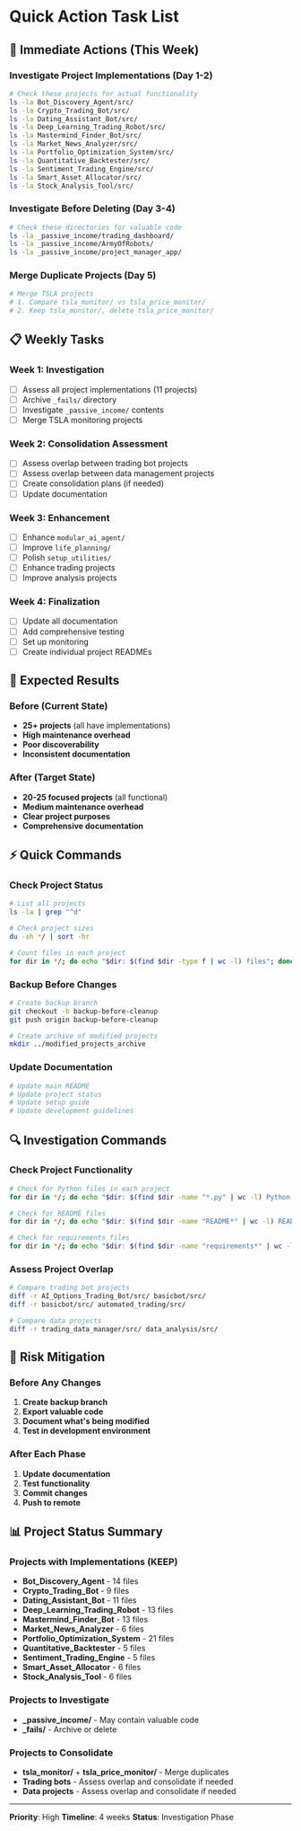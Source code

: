 # Quick Action Task List

## 🚨 Immediate Actions (This Week)

### Investigate Project Implementations (Day 1-2)
```bash
# Check these projects for actual functionality
ls -la Bot_Discovery_Agent/src/
ls -la Crypto_Trading_Bot/src/
ls -la Dating_Assistant_Bot/src/
ls -la Deep_Learning_Trading_Robot/src/
ls -la Mastermind_Finder_Bot/src/
ls -la Market_News_Analyzer/src/
ls -la Portfolio_Optimization_System/src/
ls -la Quantitative_Backtester/src/
ls -la Sentiment_Trading_Engine/src/
ls -la Smart_Asset_Allocator/src/
ls -la Stock_Analysis_Tool/src/
```

### Investigate Before Deleting (Day 3-4)
```bash
# Check these directories for valuable code
ls -la _passive_income/trading_dashboard/
ls -la _passive_income/ArmyOfRobots/
ls -la _passive_income/project_manager_app/
```

### Merge Duplicate Projects (Day 5)
```bash
# Merge TSLA projects
# 1. Compare tsla_monitor/ vs tsla_price_monitor/
# 2. Keep tsla_monitor/, delete tsla_price_monitor/
```

## 📋 Weekly Tasks

### Week 1: Investigation
- [ ] Assess all project implementations (11 projects)
- [ ] Archive `_fails/` directory
- [ ] Investigate `_passive_income/` contents
- [ ] Merge TSLA monitoring projects

### Week 2: Consolidation Assessment
- [ ] Assess overlap between trading bot projects
- [ ] Assess overlap between data management projects
- [ ] Create consolidation plans (if needed)
- [ ] Update documentation

### Week 3: Enhancement
- [ ] Enhance `modular_ai_agent/`
- [ ] Improve `life_planning/`
- [ ] Polish `setup_utilities/`
- [ ] Enhance trading projects
- [ ] Improve analysis projects

### Week 4: Finalization
- [ ] Update all documentation
- [ ] Add comprehensive testing
- [ ] Set up monitoring
- [ ] Create individual project READMEs

## 🎯 Expected Results

### Before (Current State)
- **25+ projects** (all have implementations)
- **High maintenance overhead**
- **Poor discoverability**
- **Inconsistent documentation**

### After (Target State)
- **20-25 focused projects** (all functional)
- **Medium maintenance overhead**
- **Clear project purposes**
- **Comprehensive documentation**

## ⚡ Quick Commands

### Check Project Status
```bash
# List all projects
ls -la | grep "^d"

# Check project sizes
du -sh */ | sort -hr

# Count files in each project
for dir in */; do echo "$dir: $(find $dir -type f | wc -l) files"; done
```

### Backup Before Changes
```bash
# Create backup branch
git checkout -b backup-before-cleanup
git push origin backup-before-cleanup

# Create archive of modified projects
mkdir ../modified_projects_archive
```

### Update Documentation
```bash
# Update main README
# Update project status
# Update setup guide
# Update development guidelines
```

## 🔍 Investigation Commands

### Check Project Functionality
```bash
# Check for Python files in each project
for dir in */; do echo "$dir: $(find $dir -name "*.py" | wc -l) Python files"; done

# Check for README files
for dir in */; do echo "$dir: $(find $dir -name "README*" | wc -l) README files"; done

# Check for requirements files
for dir in */; do echo "$dir: $(find $dir -name "requirements*" | wc -l) requirements files"; done
```

### Assess Project Overlap
```bash
# Compare trading bot projects
diff -r AI_Options_Trading_Bot/src/ basicbot/src/
diff -r basicbot/src/ automated_trading/src/

# Compare data projects
diff -r trading_data_manager/src/ data_analysis/src/
```

## 🚨 Risk Mitigation

### Before Any Changes
1. **Create backup branch**
2. **Export valuable code**
3. **Document what's being modified**
4. **Test in development environment**

### After Each Phase
1. **Update documentation**
2. **Test functionality**
3. **Commit changes**
4. **Push to remote**

## 📊 Project Status Summary

### Projects with Implementations (KEEP)
- **Bot_Discovery_Agent** - 14 files
- **Crypto_Trading_Bot** - 9 files
- **Dating_Assistant_Bot** - 11 files
- **Deep_Learning_Trading_Robot** - 13 files
- **Mastermind_Finder_Bot** - 13 files
- **Market_News_Analyzer** - 6 files
- **Portfolio_Optimization_System** - 21 files
- **Quantitative_Backtester** - 5 files
- **Sentiment_Trading_Engine** - 5 files
- **Smart_Asset_Allocator** - 6 files
- **Stock_Analysis_Tool** - 6 files

### Projects to Investigate
- **_passive_income/** - May contain valuable code
- **_fails/** - Archive or delete

### Projects to Consolidate
- **tsla_monitor/** + **tsla_price_monitor/** - Merge duplicates
- **Trading bots** - Assess overlap and consolidate if needed
- **Data projects** - Assess overlap and consolidate if needed

---

**Priority**: High
**Timeline**: 4 weeks
**Status**: Investigation Phase 
